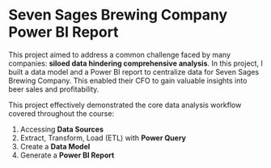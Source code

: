 # Seven Sages Brewing Company Power BI Report

This project aimed to address a common challenge faced by many companies: **siloed data hindering comprehensive analysis**. In this project, I built a data model and a Power BI report to centralize data for Seven Sages Brewing Company. This enabled their CFO to gain valuable insights into beer sales and profitability.

This project effectively demonstrated the core data analysis workflow covered throughout the course:
1. Accessing **Data Sources**
2. Extract, Transform, Load (ETL) with **Power Query**
3. Create a **Data Model**
4. Generate a **Power BI Report**
